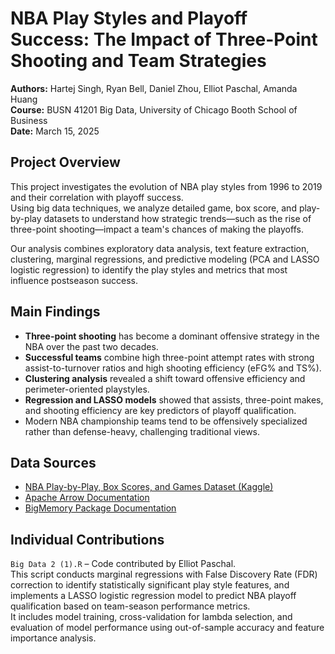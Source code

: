 # NBA Play Styles and Playoff Success: The Impact of Three-Point Shooting and Team Strategies

**Authors:** Hartej Singh, Ryan Bell, Daniel Zhou, Elliot Paschal, Amanda Huang  
**Course:** BUSN 41201 Big Data, University of Chicago Booth School of Business  
**Date:** March 15, 2025

## Project Overview

This project investigates the evolution of NBA play styles from 1996 to 2019 and their correlation with playoff success.  
Using big data techniques, we analyze detailed game, box score, and play-by-play datasets to understand how strategic trends—such as the rise of three-point shooting—impact a team's chances of making the playoffs.

Our analysis combines exploratory data analysis, text feature extraction, clustering, marginal regressions, and predictive modeling (PCA and LASSO logistic regression) to identify the play styles and metrics that most influence postseason success.

## Main Findings

- **Three-point shooting** has become a dominant offensive strategy in the NBA over the past two decades.
- **Successful teams** combine high three-point attempt rates with strong assist-to-turnover ratios and high shooting efficiency (eFG% and TS%).
- **Clustering analysis** revealed a shift toward offensive efficiency and perimeter-oriented playstyles.
- **Regression and LASSO models** showed that assists, three-point makes, and shooting efficiency are key predictors of playoff qualification.
- Modern NBA championship teams tend to be offensively specialized rather than defense-heavy, challenging traditional views.

## Data Sources

- [NBA Play-by-Play, Box Scores, and Games Dataset (Kaggle)](https://www.kaggle.com/datasets/patrickhallila1994/nba-data-from-basketball-reference)
- [Apache Arrow Documentation](https://arrow.apache.org/docs/r/)
- [BigMemory Package Documentation](http://www.stat.yale.edu/~mjk56/Research/Prospectus/bigmemoRy-vignette.pdf)

## Individual Contributions

`Big Data 2 (1).R` – Code contributed by Elliot Paschal.  
This script conducts marginal regressions with False Discovery Rate (FDR) correction to identify statistically significant play style features, and implements a LASSO logistic regression model to predict NBA playoff qualification based on team-season performance metrics.  
It includes model training, cross-validation for lambda selection, and evaluation of model performance using out-of-sample accuracy and feature importance analysis.

